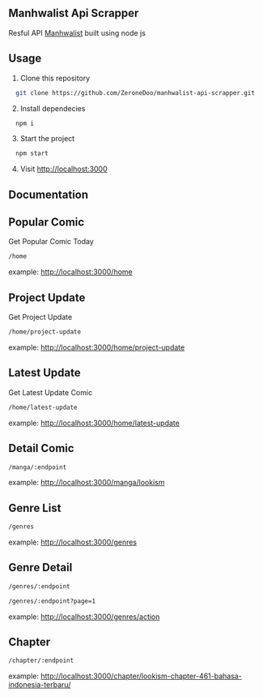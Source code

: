 ## Manhwalist Api Scrapper

Resful API [Manhwalist](https://manhwalist.xyz) built using node js

## Usage

1. Clone this repository
```bash
  git clone https://github.com/ZeroneDoo/manhwalist-api-scrapper.git
```
2. Install dependecies
```bash
  npm i
```
3. Start the project
```bash
  npm start
```
4. Visit [http://localhost:3000](http://localhost:3000)


## Documentation

## Popular Comic
Get Popular Comic Today

```bash
/home
```
example: [http://localhost:3000/home](http://localhost:3000/home)

## Project Update
Get Project Update

```bash
/home/project-update
```
example: [http://localhost:3000/home/project-update](http://localhost:3000/home/project-update)

## Latest Update
Get Latest Update Comic

```bash
/home/latest-update
```
example: [http://localhost:3000/home/latest-update](http://localhost:3000/home/latest-update)

## Detail Comic
```bash
/manga/:endpoint
```
example: [http://localhost:3000/manga/lookism](http://localhost:3000/manga/lookism)

## Genre List
```bash
/genres
```
example: [http://localhost:3000/genres](http://localhost:3000/genres)

## Genre Detail
```bash
/genres/:endpoint
```
```bash
/genres/:endpoint?page=1
```
example: [http://localhost:3000/genres/action](http://localhost:3000/genres/action)

## Chapter
```bash
/chapter/:endpoint
```
example: [http://localhost:3000/chapter/lookism-chapter-461-bahasa-indonesia-terbaru/](http://localhost:3000/chapter/lookism-chapter-461-bahasa-indonesia-terbaru/)
